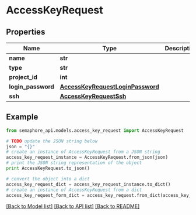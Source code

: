 # AccessKeyRequest


## Properties
Name | Type | Description | Notes
------------ | ------------- | ------------- | -------------
**name** | **str** |  | [optional] 
**type** | **str** |  | [optional] 
**project_id** | **int** |  | [optional] 
**login_password** | [**AccessKeyRequestLoginPassword**](AccessKeyRequestLoginPassword.md) |  | [optional] 
**ssh** | [**AccessKeyRequestSsh**](AccessKeyRequestSsh.md) |  | [optional] 

## Example

```python
from semaphore_api.models.access_key_request import AccessKeyRequest

# TODO update the JSON string below
json = "{}"
# create an instance of AccessKeyRequest from a JSON string
access_key_request_instance = AccessKeyRequest.from_json(json)
# print the JSON string representation of the object
print AccessKeyRequest.to_json()

# convert the object into a dict
access_key_request_dict = access_key_request_instance.to_dict()
# create an instance of AccessKeyRequest from a dict
access_key_request_form_dict = access_key_request.from_dict(access_key_request_dict)
```
[[Back to Model list]](../README.md#documentation-for-models) [[Back to API list]](../README.md#documentation-for-api-endpoints) [[Back to README]](../README.md)


